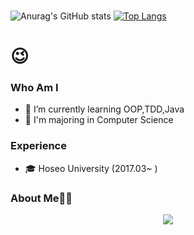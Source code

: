 ### 

<!--
**** is a ✨ _special_ ✨ repository because its `README.md` (this file) appears on your GitHub profile.

Here are some ideas to get you started:



-->



![Anurag's GitHub stats](https://github-readme-stats.vercel.app/api?username=Seung-hwan285&show_icons=true)
[![Top Langs](https://github-readme-stats.vercel.app/api/top-langs/?username=Seung-hwan285&layout=compact)](https://github.com/anuraghazra/github-readme-stats)

#  😉
### Who Am I
- 🌱 I’m currently learning OOP,TDD,Java
- 🥇 I'm majoring in Computer Science

### Experience
- 🎓 Hoseo University (2017.03~ )

### About Me👩‍💻

<div align='center'>
  <a href="https://velog.io/@iubns"><img src="https://img.shields.io/badge/velog-1DBF73?style=flat-square&logo=Vimeo&logoColor=white"/></a>
</div>
